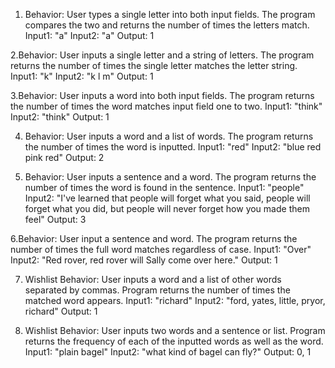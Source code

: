 1. Behavior: User types a single letter into both input fields. The program compares the two and returns the number of times the letters match.   
Input1: "a"
Input2: "a"
Output: 1

2.Behavior: User inputs a single letter and a string of letters. The program returns the number of times the single letter matches the letter string.
Input1: "k"
Input2: "k l m"
Output: 1

3.Behavior: User inputs a word into both input fields. The program returns the number of times the word matches input field one to two.
Input1: "think"
Input2: "think"
Output: 1

4. Behavior: User inputs a word and a list of words. The program returns the number of times the word is inputted.
Input1: "red"
Input2: "blue red pink red"
Output: 2

5. Behavior: User inputs a sentence and a word. The program returns the number of times the word is found in the sentence.
Input1: "people"
Input2: "I've learned that people will forget what you said, people will forget what you did, but people will never forget how you made them feel"
Output: 3

6.Behavior: User input a sentence and word. The program returns the number of times the full word matches regardless of case.
Input1: "Over"
Input2: "Red rover, red rover will Sally come over here."
Output: 1

7. Wishlist Behavior: User inputs a word and a list of other words separated by commas. Program returns the number of times the matched word appears.
Input1: "richard"
Input2: "ford, yates, little, pryor, richard"
Output: 1

8. Wishlist Behavior: User inputs two words and a sentence or list. Program returns the frequency of each of the inputted words as well as the word.
Input1: "plain bagel"
Input2: "what kind of bagel can fly?"
Output: 0, 1
